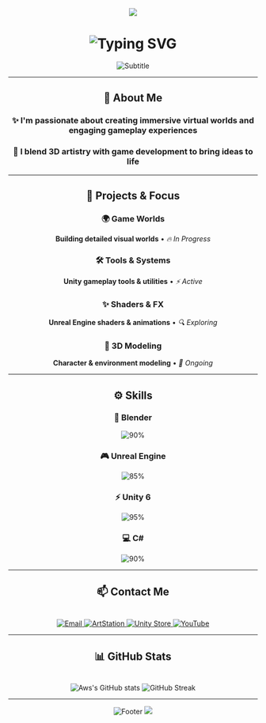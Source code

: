 <div align="center">
  
<!-- Animated Wave Header -->
<img src="https://capsule-render.vercel.app/api?type=waving&color=gradient&customColorList=12,20,6&height=180&section=header&text=&fontSize=0&animation=twinkling" />

</div>

<h1 align="center">
  <img src="https://readme-typing-svg.herokuapp.com?font=Orbitron&size=50&duration=3000&pause=1000&color=00D9FF&center=true&vCenter=true&width=600&height=80&lines=Hi%2C+I'm+Aws+%F0%9F%91%8B" alt="Typing SVG" />
</h1>

<div align="center">
  
<img src="https://readme-typing-svg.herokuapp.com?font=Fira+Code&size=24&duration=4000&pause=2000&color=FF6B6B&center=true&vCenter=true&width=700&height=60&lines=Solo+Game+Developer+%26+3D+Artist;Creating+Immersive+Virtual+Worlds;Blender+%7C+Unreal+Engine+%7C+Unity+6+%7C+C%23" alt="Subtitle" />

</div>

---

<div align="center">

## 🚀 About Me

### ✨ I'm passionate about creating immersive virtual worlds and engaging gameplay experiences
### 🎨 I blend 3D artistry with game development to bring ideas to life

</div>

---

<div align="center">

## 💼 Projects & Focus

</div>

<div align="center">

### 🌍 **Game Worlds** 
**Building detailed visual worlds** • *🔥 In Progress*

### 🛠️ **Tools & Systems** 
**Unity gameplay tools & utilities** • *⚡ Active*

### ✨ **Shaders & FX** 
**Unreal Engine shaders & animations** • *🔍 Exploring*

### 🎨 **3D Modeling** 
**Character & environment modeling** • *🔄 Ongoing*

</div>

---

<div align="center">

## ⚙️ Skills

</div>

<div align="center">

### 🔷 **Blender**
![90%](https://progress-bar.dev/90/?title=Master&width=300&color=00d4ff&suffix=%)

### 🎮 **Unreal Engine**
![85%](https://progress-bar.dev/85/?title=Expert&width=300&color=ff6b6b&suffix=%)

### ⚡ **Unity 6**
![95%](https://progress-bar.dev/95/?title=Wizard&width=300&color=4ecdc4&suffix=%)

### 💻 **C#**
![90%](https://progress-bar.dev/90/?title=Pro&width=300&color=feca57&suffix=%)

</div>

---

<div align="center">

## 📫 Contact Me

<br/>

<a href="mailto:swamakerswa@gmail.com" title="Send Email">
  <img src="https://img.shields.io/badge/Email-D14836?style=for-the-badge&logo=gmail&logoColor=white&labelColor=000000" alt="Email" />
</a>
<a href="https://www.artstation.com/swamaker4" target="_blank" title="ArtStation">
  <img src="https://img.shields.io/badge/ArtStation-13AEF0?style=for-the-badge&logo=artstation&logoColor=white&labelColor=000000" alt="ArtStation" />
</a>

<a href="https://assetstore.unity.com/publishers/95498" target="_blank" title="Unity Asset Store">
  <img src="https://img.shields.io/badge/Unity%20Store-000000?style=for-the-badge&logo=unity&logoColor=white&labelColor=222222" alt="Unity Store" />
</a>
<a href="https://www.youtube.com/@Xenora_Studio" target="_blank" title="YouTube">
  <img src="https://img.shields.io/badge/YouTube-FF0000?style=for-the-badge&logo=youtube&logoColor=white&labelColor=000000" alt="YouTube" />
</a>

</div>

---

<div align="center">

## 📊 GitHub Stats

<br/>

<img src="https://github-readme-stats.vercel.app/api?username=swamakerswa&show_icons=true&theme=tokyonight&hide_border=true&bg_color=0d1117&title_color=00d4ff&text_color=ffffff&icon_color=ff6b6b&border_radius=15" alt="Aws's GitHub stats" />

<img src="https://github-readme-streak-stats.herokuapp.com/?user=swamakerswa&theme=tokyonight&hide_border=true&background=0d1117&stroke=00d4ff&ring=ff6b6b&fire=feca57&currStreakLabel=ffffff&border_radius=15" alt="GitHub Streak" />

</div>

---

<div align="center">

<img src="https://readme-typing-svg.herokuapp.com?font=Fira+Code&size=20&duration=2000&pause=3000&color=00D4FF&center=true&vCenter=true&width=500&height=40&lines=Thanks+for+visiting+my+profile!+%F0%9F%9A%80;Let's+Create+Amazing+Games!" alt="Footer" />

<img src="https://capsule-render.vercel.app/api?type=waving&color=gradient&customColorList=12,20,6&height=120&section=footer&animation=twinkling" />

</div>
